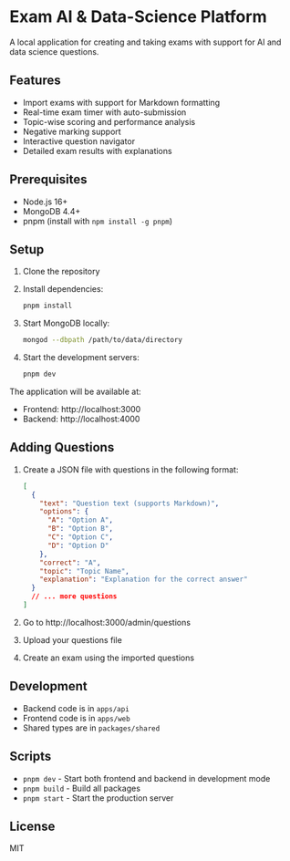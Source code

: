 # Exam AI & Data-Science Platform

A local application for creating and taking exams with support for AI and data science questions.

## Features

- Import exams with support for Markdown formatting
- Real-time exam timer with auto-submission
- Topic-wise scoring and performance analysis
- Negative marking support
- Interactive question navigator
- Detailed exam results with explanations

## Prerequisites

- Node.js 16+
- MongoDB 4.4+
- pnpm (install with `npm install -g pnpm`)

## Setup

1. Clone the repository
2. Install dependencies:

   ```bash
   pnpm install
   ```

3. Start MongoDB locally:

   ```bash
   mongod --dbpath /path/to/data/directory
   ```

4. Start the development servers:

   ```bash
   pnpm dev
   ```

The application will be available at:

- Frontend: http://localhost:3000
- Backend: http://localhost:4000

## Adding Questions

1. Create a JSON file with questions in the following format:

   ```json
   [
     {
       "text": "Question text (supports Markdown)",
       "options": {
         "A": "Option A",
         "B": "Option B",
         "C": "Option C",
         "D": "Option D"
       },
       "correct": "A",
       "topic": "Topic Name",
       "explanation": "Explanation for the correct answer"
     }
     // ... more questions
   ]
   ```

2. Go to http://localhost:3000/admin/questions
3. Upload your questions file
4. Create an exam using the imported questions

## Development

- Backend code is in `apps/api`
- Frontend code is in `apps/web`
- Shared types are in `packages/shared`

## Scripts

- `pnpm dev` - Start both frontend and backend in development mode
- `pnpm build` - Build all packages
- `pnpm start` - Start the production server

## License

MIT
